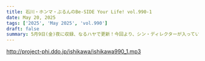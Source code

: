 ```yaml
---
title: 石川・ホンマ・ぶるんのBe-SIDE Your Life! vol.990-1
date: May 20, 2025
tags: ['2025', 'May 2025', 'vol.990']
draft: false
summary: 5月9日(金)夜に収録、なるハヤで更新！今回より、シン・ディレクターが入っています。よろしくお願いいたします。さて、ゴールデン・ウィークも終わり、石川代表も世間と同様お仕事に邁進する......ハズでしたが？
---
```


http://project-phi.ddo.jp/ishikawa/ishikawa990_1.mp3
